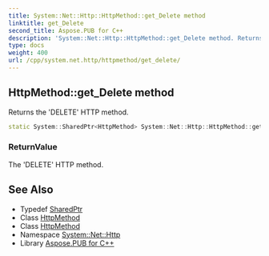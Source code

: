```yaml
---
title: System::Net::Http::HttpMethod::get_Delete method
linktitle: get_Delete
second_title: Aspose.PUB for C++
description: 'System::Net::Http::HttpMethod::get_Delete method. Returns the ''DELETE'' HTTP method in C++.'
type: docs
weight: 400
url: /cpp/system.net.http/httpmethod/get_delete/
---
```

## HttpMethod::get_Delete method


Returns the 'DELETE' HTTP method.

```cpp
static System::SharedPtr<HttpMethod> System::Net::Http::HttpMethod::get_Delete()
```


### ReturnValue

The 'DELETE' HTTP method.

## See Also

* Typedef [SharedPtr](../../../system/sharedptr/)
* Class [HttpMethod](../)
* Class [HttpMethod](../)
* Namespace [System::Net::Http](../../)
* Library [Aspose.PUB for C++](../../../)
